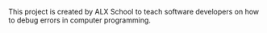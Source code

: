 This project is created by ALX School to teach software developers on how to debug errors in computer programming.
